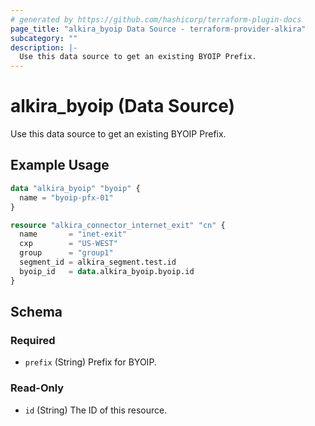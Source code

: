 ```yaml
---
# generated by https://github.com/hashicorp/terraform-plugin-docs
page_title: "alkira_byoip Data Source - terraform-provider-alkira"
subcategory: ""
description: |-
  Use this data source to get an existing BYOIP Prefix.
---
```


# alkira_byoip (Data Source)

Use this data source to get an existing BYOIP Prefix.

## Example Usage

```terraform
data "alkira_byoip" "byoip" {
  name = "byoip-pfx-01"
}

resource "alkira_connector_internet_exit" "cn" {
  name       = "inet-exit"
  cxp        = "US-WEST"
  group      = "group1"
  segment_id = alkira_segment.test.id
  byoip_id   = data.alkira_byoip.byoip.id
}
```

<!-- schema generated by tfplugindocs -->
## Schema

### Required

- `prefix` (String) Prefix for BYOIP.

### Read-Only

- `id` (String) The ID of this resource.


